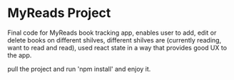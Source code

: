 # MyReads Project

Final code for MyReads book tracking app, enables user to add, edit or delete books on different shilves,
different shilves are (currently reading, want to read and read), used react state in a way that
provides good UX to the app.

pull the project and run 'npm install' and enjoy it.